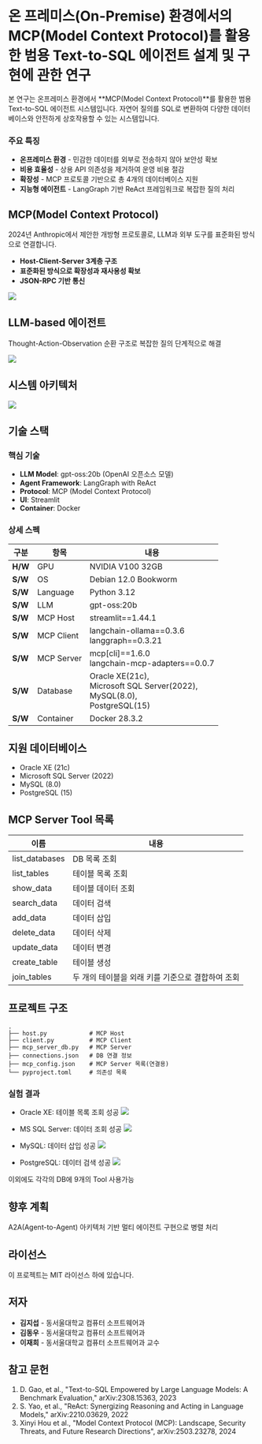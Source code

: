 # 온 프레미스(On-Premise) 환경에서의 MCP(Model Context Protocol)를 활용한 범용 Text-to-SQL 에이전트 설계 및 구현에 관한 연구


본 연구는 온프레미스 환경에서 **MCP(Model Context Protocol)**를 활용한 범용 Text-to-SQL 에이전트 시스템입니다. 자연어 질의를 SQL로 변환하여 다양한 데이터베이스와 안전하게 상호작용할 수 있는 시스템입니다.

### 주요 특징
- **온프레미스 환경** - 민감한 데이터를 외부로 전송하지 않아 보안성 확보
- **비용 효율성** - 상용 API 의존성을 제거하여 운영 비용 절감
- **확장성** - MCP 프로토콜 기반으로 총 4개의 데이터베이스 지원
- **지능형 에이전트** - LangGraph 기반 ReAct 프레임워크로 복잡한 질의 처리

## MCP(Model Context Protocol)

2024년 Anthropic에서 제안한 개방형 프로토콜로, LLM과 외부 도구를 표준화된 방식으로 연결합니다.

- **Host-Client-Server 3계층 구조**
- **표준화된 방식으로 확장성과 재사용성 확보**
- **JSON-RPC 기반 통신**

![](./img/mcp.svg)

## LLM-based 에이전트

Thought-Action-Observation 순환 구조로 복잡한 질의 단계적으로 해결

![](./img/llm-based_agent.png)

## 시스템 아키텍처

![](./img/system_architecture.png)


## 기술 스택

### 핵심 기술
- **LLM Model**: gpt-oss:20b (OpenAI 오픈소스 모델)
- **Agent Framework**: LangGraph with ReAct 
- **Protocol**: MCP (Model Context Protocol)
- **UI**: Streamlit
- **Container**: Docker

### 상세 스펙
| 구분 | 항목 | 내용 |
|------|------|------|
| **H/W** | GPU | NVIDIA V100 32GB |
| **S/W** | OS | Debian 12.0 Bookworm |
| **S/W** | Language | Python 3.12 |
| **S/W**| LLM | gpt-oss:20b |
| **S/W**  | MCP Host | streamlit==1.44.1 |
| **S/W** | MCP Client | langchain-ollama==0.3.6<br>langgraph==0.3.21 |
| **S/W** | MCP Server | mcp[cli]==1.6.0<br>langchain-mcp-adapters==0.0.7 |
| **S/W** | Database | Oracle XE(21c),<br>Microsoft SQL Server(2022),<br>MySQL(8.0),<br>PostgreSQL(15) |
| **S/W** | Container | Docker 28.3.2 |

## 지원 데이터베이스

- Oracle XE (21c)
- Microsoft SQL Server (2022)
- MySQL (8.0)
- PostgreSQL (15)

## MCP Server Tool 목록

| 이름 | 내용 |
|------|------|
| list_databases | DB 목록 조회 |
| list_tables | 테이블 목록 조회 |
| show_data | 테이블 데이터 조회 |
| search_data | 데이터 검색 |
| add_data | 데이터 삽입 |
| delete_data | 데이터 삭제 |
| update_data | 데이터 변경 |
| create_table | 테이블 생성 |
| join_tables | 두 개의 테이블을 외래 키를 기준으로 결합하여 조회 |

## 프로젝트 구조

```
.
├── host.py            # MCP Host
├── client.py          # MCP Client
├── mcp_server_db.py   # MCP Server
├── connections.json   # DB 연결 정보
├── mcp_config.json    # MCP Server 목록(연결용)
└── pyproject.toml     # 의존성 목록
```

### 실험 결과

- Oracle XE: 테이블 목록 조회 성공
![](./img/oracle.png)

- MS SQL Server: 데이터 조회 성공
![](./img/microsoft_sql_server.png)

- MySQL: 데이터 삽입 성공
![](./img/mysql.png)

- PostgreSQL: 데이터 검색 성공
![](./img/postgresql.png)

이외에도 각각의 DB에 9개의 Tool 사용가능


## 향후 계획

A2A(Agent-to-Agent) 아키텍처 기반 멀티 에이전트 구현으로 병렬 처리

## 라이선스

이 프로젝트는 MIT 라이선스 하에 있습니다.

## 저자

- **김지섭** - 동서울대학교 컴퓨터 소프트웨어과
- **김동우** - 동서울대학교 컴퓨터 소프트웨어과
- **이재희** - 동서울대학교 컴퓨터 소프트웨어과 교수

## 참고 문헌

1. D. Gao, et al., "Text-to-SQL Empowered by Large Language Models: A Benchmark Evaluation," arXiv:2308.15363, 2023
2. S. Yao, et al., "ReAct: Synergizing Reasoning and Acting in Language Models," arXiv:2210.03629, 2022
3. Xinyi Hou et al., "Model Context Protocol (MCP): Landscape, Security Threats, and Future Research Directions", arXiv:2503.23278, 2024

 
